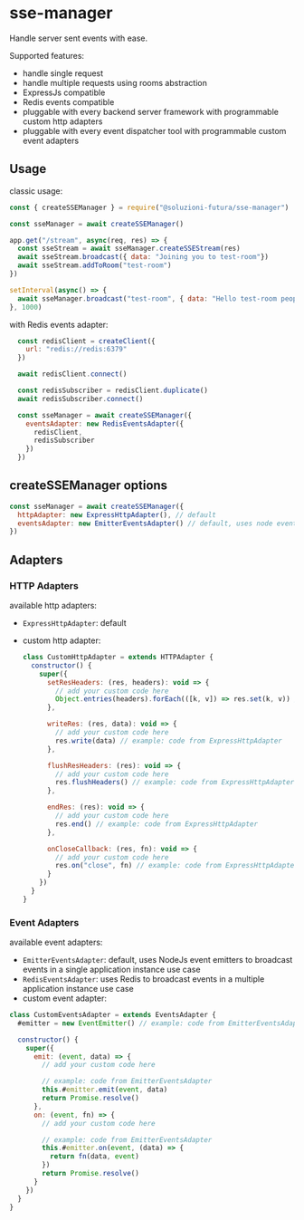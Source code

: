 # sse-manager

Handle server sent events with ease.

Supported features:

- handle single request
- handle multiple requests using rooms abstraction
- ExpressJs compatible
- Redis events compatible
- pluggable with every backend server framework with programmable custom http adapters
- pluggable with every event dispatcher tool with programmable custom event adapters

## Usage

classic usage:

``` js
const { createSSEManager } = require("@soluzioni-futura/sse-manager")

const sseManager = await createSSEManager()

app.get("/stream", async(req, res) => {
  const sseStream = await sseManager.createSSEStream(res)
  await sseStream.broadcast({ data: "Joining you to test-room"})
  await sseStream.addToRoom("test-room")
})

setInterval(async() => {
  await sseManager.broadcast("test-room", { data: "Hello test-room people!" })
}, 1000)
```

with Redis events adapter:

```js
  const redisClient = createClient({
    url: "redis://redis:6379"
  })

  await redisClient.connect()

  const redisSubscriber = redisClient.duplicate()
  await redisSubscriber.connect()

  const sseManager = await createSSEManager({
    eventsAdapter: new RedisEventsAdapter({
      redisClient,
      redisSubscriber
    })
  })
```

## createSSEManager options

``` js
const sseManager = await createSSEManager({
  httpAdapter: new ExpressHttpAdapter(), // default
  eventsAdapter: new EmitterEventsAdapter() // default, uses node event emitters to broadcast events
})
```

## Adapters

### HTTP Adapters

available http adapters:

- `ExpressHttpAdapter`: default
- custom http adapter:

    ```js
    class CustomHttpAdapter = extends HTTPAdapter {
      constructor() {
        super({
          setResHeaders: (res, headers): void => {
            // add your custom code here
            Object.entries(headers).forEach(([k, v]) => res.set(k, v)) // example: code from ExpressHttpAdapter
          },

          writeRes: (res, data): void => {
            // add your custom code here
            res.write(data) // example: code from ExpressHttpAdapter
          },

          flushResHeaders: (res): void => {
            // add your custom code here
            res.flushHeaders() // example: code from ExpressHttpAdapter
          },

          endRes: (res): void => {
            // add your custom code here
            res.end() // example: code from ExpressHttpAdapter
          },

          onCloseCallback: (res, fn): void => {
            // add your custom code here
            res.on("close", fn) // example: code from ExpressHttpAdapter
          }
        })
      }
    }
    ```

### Event Adapters

available event adapters:

- `EmitterEventsAdapter`: default, uses NodeJs event emitters to broadcast events in a single application instance use case
- `RedisEventsAdapter`: uses Redis to broadcast events in a multiple application instance use case
- custom event adapter:

``` js
class CustomEventsAdapter = extends EventsAdapter {
  #emitter = new EventEmitter() // example: code from EmitterEventsAdapter

  constructor() {
    super({
      emit: (event, data) => {
        // add your custom code here

        // example: code from EmitterEventsAdapter
        this.#emitter.emit(event, data)
        return Promise.resolve()
      },
      on: (event, fn) => {
        // add your custom code here

        // example: code from EmitterEventsAdapter
        this.#emitter.on(event, (data) => {
          return fn(data, event)
        })
        return Promise.resolve()
      }
    })
  }
}
```
